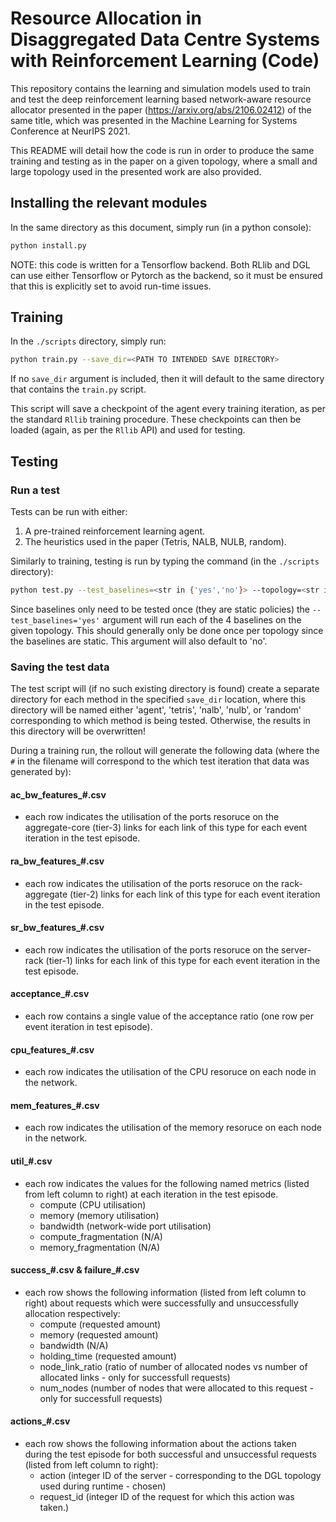 # Resource Allocation in Disaggregated Data Centre Systems with Reinforcement Learning (Code)

This repository contains the learning and simulation models used to train and test the deep reinforcement learning based network-aware resource allocator presented in the paper (https://arxiv.org/abs/2106.02412) of the same title, which was presented in the Machine Learning for Systems Conference at NeurIPS 2021.

This README will detail how the code is run in order to produce the same training and testing as in the paper on a given topology, where a small and large topology used in the presented work are also provided.

## Installing the relevant modules


In the same directory as this document, simply run (in a python console):

```python
python install.py
```

NOTE: this code is written for a Tensorflow backend. Both RLlib and DGL can use either Tensorflow or Pytorch as the backend, so it must be ensured that this is explicitly set to avoid run-time issues.
## Training

In the ```./scripts``` directory, simply run:

```bash
python train.py --save_dir=<PATH TO INTENDED SAVE DIRECTORY>
```

If no ```save_dir``` argument is included, then it will default to the same directory that contains the ```train.py``` script.

This script will save a checkpoint of the agent every training iteration, as per the standard ```Rllib``` training procedure. These checkpoints can then be loaded (again, as per the ```Rllib``` API) and used for testing. 

## Testing

### Run a test

Tests can be run with either:

1. A pre-trained reinforcement learning agent.
2. The heuristics used in the paper (Tetris, NALB, NULB, random).

Similarly to training, testing is run by typing the command (in the ```./scripts``` directory):

```bash
python test.py --test_baselines=<str in {'yes','no'}> --topology=<str in {'small','large'}> --agent_checkpoint=<PATH TO TRAINING CHECKPOINT OF AGENT TO BE TESTED> --save_dir=<PATH TO THE INTENDED SAVE DIRECTORY> --iterations=<NUMBER OF TEST ITERATIONS TO DO PER METHOD>
```

Since baselines only need to be tested once (they are static policies) the ```--test_baselines='yes'``` argument will run each of the 4 baselines on the given topology. This should generally only be done once per topology since the baselines are static. This argument will also default to 'no'.

### Saving the test data

The test script will (if no such existing directory is found) create a separate directory for each method in the specified ```save_dir``` location, where this directory will be named either 'agent', 'tetris', 'nalb', 'nulb', or 'random' corresponding to which method is being tested. Otherwise, the results in this directory will be overwritten!

During a training run, the rollout will generate the following data (where the ```#``` in the filename will correspond to the which test iteration that data was generated by):

#### ac_bw_features_#.csv
* each row indicates the utilisation of the ports resoruce on the aggregate-core (tier-3) links for each link of this type for each event iteration in the test episode.

#### ra_bw_features_#.csv
* each row indicates the utilisation of the ports resoruce on the rack-aggregate (tier-2) links for each link of this type for each event iteration in the test episode.

#### sr_bw_features_#.csv
* each row indicates the utilisation of the ports resoruce on the server-rack (tier-1) links for each link of this type for each event iteration in the test episode.

#### acceptance_#.csv
* each row contains a single value of the acceptance ratio (one row per event iteration in test episode).

#### cpu_features_#.csv
* each row indicates the utilisation of the CPU resoruce on each node in the network.

#### mem_features_#.csv
* each row indicates the utilisation of the memory resoruce on each node in the network.

#### util_#.csv
* each row indicates the values for the following named metrics (listed from left column to right) at each iteration in the test episode.
    * compute (CPU utilisation)
    * memory (memory utilisation)
    * bandwidth (network-wide port utilisation)
    * compute_fragmentation (N/A)
    * memory_fragmentation (N/A)

####  success_#.csv & failure_#.csv
* each row shows the following information (listed from left column to right) about requests which were successfully and unsuccessfully allocation respectively:
    * compute (requested amount)
    * memory (requested amount)
    * bandwidth (N/A)
    * holding_time (requested amount)
    * node_link_ratio (ratio of number of allocated nodes vs number of allocated links - only for successfull requests)
    * num_nodes (number of nodes that were allocated to this request - only for successfull requests)

#### actions_#.csv
* each row shows the following information about the actions taken during the test episode for both successful and unsuccessful requests (listed from left column to right):
    * action (integer ID of the server - corresponding to the DGL topology used during runtime - chosen)
    * request_id (integer ID of the request for which this action was taken.)

